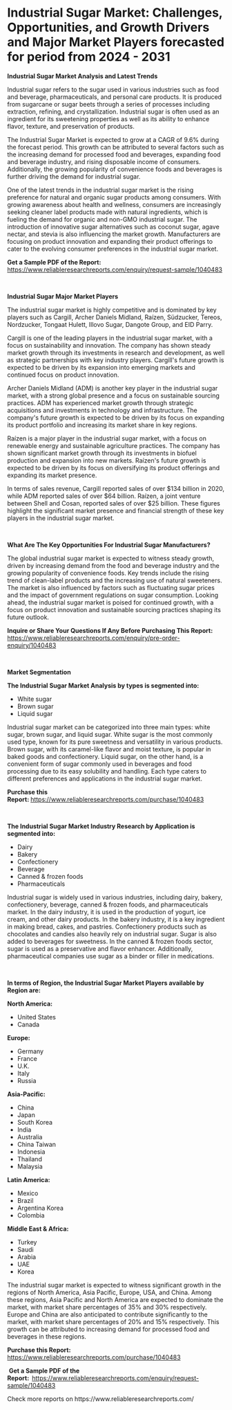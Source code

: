 <p><h1>Industrial Sugar Market: Challenges, Opportunities, and Growth Drivers and Major Market Players forecasted for period from 2024 - 2031</h1></p><p><strong>Industrial Sugar Market Analysis and Latest Trends</strong></p>
<p><p>Industrial sugar refers to the sugar used in various industries such as food and beverage, pharmaceuticals, and personal care products. It is produced from sugarcane or sugar beets through a series of processes including extraction, refining, and crystallization. Industrial sugar is often used as an ingredient for its sweetening properties as well as its ability to enhance flavor, texture, and preservation of products.</p><p>The Industrial Sugar Market is expected to grow at a CAGR of 9.6% during the forecast period. This growth can be attributed to several factors such as the increasing demand for processed food and beverages, expanding food and beverage industry, and rising disposable income of consumers. Additionally, the growing popularity of convenience foods and beverages is further driving the demand for industrial sugar.</p><p>One of the latest trends in the industrial sugar market is the rising preference for natural and organic sugar products among consumers. With growing awareness about health and wellness, consumers are increasingly seeking cleaner label products made with natural ingredients, which is fueling the demand for organic and non-GMO industrial sugar. The introduction of innovative sugar alternatives such as coconut sugar, agave nectar, and stevia is also influencing the market growth. Manufacturers are focusing on product innovation and expanding their product offerings to cater to the evolving consumer preferences in the industrial sugar market.</p></p>
<p><strong>Get a Sample PDF of the Report:&nbsp;</strong> <a href="https://www.reliableresearchreports.com/enquiry/request-sample/1040483">https://www.reliableresearchreports.com/enquiry/request-sample/1040483</a></p>
<p>&nbsp;</p>
<p><strong>Industrial Sugar Major Market Players</strong></p>
<p><p>The industrial sugar market is highly competitive and is dominated by key players such as Cargill, Archer Daniels Midland, Raízen, Südzucker, Tereos, Nordzucker, Tongaat Hulett, Illovo Sugar, Dangote Group, and EID Parry.</p><p>Cargill is one of the leading players in the industrial sugar market, with a focus on sustainability and innovation. The company has shown steady market growth through its investments in research and development, as well as strategic partnerships with key industry players. Cargill's future growth is expected to be driven by its expansion into emerging markets and continued focus on product innovation.</p><p>Archer Daniels Midland (ADM) is another key player in the industrial sugar market, with a strong global presence and a focus on sustainable sourcing practices. ADM has experienced market growth through strategic acquisitions and investments in technology and infrastructure. The company's future growth is expected to be driven by its focus on expanding its product portfolio and increasing its market share in key regions.</p><p>Raízen is a major player in the industrial sugar market, with a focus on renewable energy and sustainable agriculture practices. The company has shown significant market growth through its investments in biofuel production and expansion into new markets. Raízen's future growth is expected to be driven by its focus on diversifying its product offerings and expanding its market presence.</p><p>In terms of sales revenue, Cargill reported sales of over $134 billion in 2020, while ADM reported sales of over $64 billion. Raízen, a joint venture between Shell and Cosan, reported sales of over $25 billion. These figures highlight the significant market presence and financial strength of these key players in the industrial sugar market.</p></p>
<p>&nbsp;</p>
<p><strong>What Are The Key Opportunities For Industrial Sugar Manufacturers?</strong></p>
<p><p>The global industrial sugar market is expected to witness steady growth, driven by increasing demand from the food and beverage industry and the growing popularity of convenience foods. Key trends include the rising trend of clean-label products and the increasing use of natural sweeteners. The market is also influenced by factors such as fluctuating sugar prices and the impact of government regulations on sugar consumption. Looking ahead, the industrial sugar market is poised for continued growth, with a focus on product innovation and sustainable sourcing practices shaping its future outlook.</p></p>
<p><strong>Inquire or Share Your Questions If Any Before Purchasing This Report:</strong> <a href="https://www.reliableresearchreports.com/enquiry/pre-order-enquiry/1040483">https://www.reliableresearchreports.com/enquiry/pre-order-enquiry/1040483</a></p>
<p>&nbsp;</p>
<p><strong>Market Segmentation</strong></p>
<p><strong>The Industrial Sugar Market Analysis by types is segmented into:</strong></p>
<p><ul><li>White sugar</li><li>Brown sugar</li><li>Liquid sugar</li></ul></p>
<p><p>Industrial sugar market can be categorized into three main types: white sugar, brown sugar, and liquid sugar. White sugar is the most commonly used type, known for its pure sweetness and versatility in various products. Brown sugar, with its caramel-like flavor and moist texture, is popular in baked goods and confectionery. Liquid sugar, on the other hand, is a convenient form of sugar commonly used in beverages and food processing due to its easy solubility and handling. Each type caters to different preferences and applications in the industrial sugar market.</p></p>
<p><strong>Purchase this Report:&nbsp;</strong><a href="https://www.reliableresearchreports.com/purchase/1040483">https://www.reliableresearchreports.com/purchase/1040483</a></p>
<p>&nbsp;</p>
<p><strong>The Industrial Sugar Market Industry Research by Application is segmented into:</strong></p>
<p><ul><li>Dairy</li><li>Bakery</li><li>Confectionery</li><li>Beverage</li><li>Canned & frozen foods</li><li>Pharmaceuticals</li></ul></p>
<p><p>Industrial sugar is widely used in various industries, including dairy, bakery, confectionery, beverage, canned & frozen foods, and pharmaceuticals market. In the dairy industry, it is used in the production of yogurt, ice cream, and other dairy products. In the bakery industry, it is a key ingredient in making bread, cakes, and pastries. Confectionery products such as chocolates and candies also heavily rely on industrial sugar. Sugar is also added to beverages for sweetness. In the canned & frozen foods sector, sugar is used as a preservative and flavor enhancer. Additionally, pharmaceutical companies use sugar as a binder or filler in medications.</p></p>
<p>&nbsp;</p>
<p><strong>In terms of Region, the Industrial Sugar Market Players available by Region are:</strong></p>
<p>
    <p> <strong> North America: </strong>
        <ul>
            <li>United States</li>
            <li>Canada</li>
        </ul>
        </p> 
    <p> <strong> Europe: </strong>
        <ul>
            <li>Germany</li>
            <li>France</li>
            <li>U.K.</li>
            <li>Italy</li>
            <li>Russia</li>
        </ul>
        </p> 
    <p> <strong> Asia-Pacific: </strong>
        <ul>
            <li>China</li>
            <li>Japan</li>
            <li>South Korea</li>
            <li>India</li>
            <li>Australia</li>
            <li>China Taiwan</li>
            <li>Indonesia</li>
            <li>Thailand</li>
            <li>Malaysia</li>
        </ul>
        </p> 
    <p> <strong> Latin America: </strong>
        <ul>
            <li>Mexico</li>
            <li>Brazil</li>
            <li>Argentina Korea</li>
            <li>Colombia</li>
        </ul>
        </p> 
    <p> <strong> Middle East & Africa: </strong>
        <ul>
            <li>Turkey</li>
            <li>Saudi</li>
            <li>Arabia</li>
            <li>UAE</li>
            <li>Korea</li>
        </ul>
    </p>
    </p>
<p><p>The industrial sugar market is expected to witness significant growth in the regions of North America, Asia Pacific, Europe, USA, and China. Among these regions, Asia Pacific and North America are expected to dominate the market, with market share percentages of 35% and 30% respectively. Europe and China are also anticipated to contribute significantly to the market, with market share percentages of 20% and 15% respectively. This growth can be attributed to increasing demand for processed food and beverages in these regions.</p></p>
<p><strong>Purchase this Report: </strong><a href="https://www.reliableresearchreports.com/purchase/1040483">https://www.reliableresearchreports.com/purchase/1040483</a></p>
<p>&nbsp;<strong>Get a Sample PDF of the Report:&nbsp;&nbsp;</strong><a href="https://www.reliableresearchreports.com/enquiry/request-sample/1040483">https://www.reliableresearchreports.com/enquiry/request-sample/1040483</a></p>
<p><strong></strong></p>
<p>Check more reports on https://www.reliableresearchreports.com/</p>